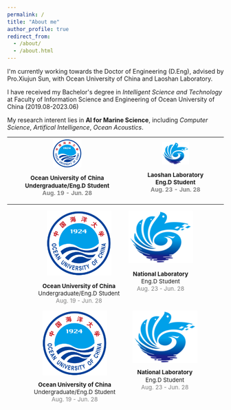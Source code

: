 ```yaml
---
permalink: /
title: "About me"
author_profile: true
redirect_from: 
  - /about/
  - /about.html
---
```


I'm currently working towards the Doctor of Engineering (D.Eng), advised by Pro.Xiujun Sun, with Ocean University of China and Laoshan Laboratory.

I have received my Bachelor's degree in *Intelligent Science and Technology* at Faculty of Information Science and Engineering of Ocean University of China (2019.08-2023.06)

My research interent lies in **AI for Marine Science**, including *Computer Science*, *Artifical Intelligence*, *Ocean Acoustics*.



<table align="center" width="100%">
    <tbody>
        <tr>
            <th width="20%" align="center" valign="middle">
                <a href="http://www.ouc.edu.cn">
                    <img src="../images/ouc.png" alt="sym" width="25%">
                </a>
                <p style="text-align:center; font-size:10pt; line-height:1.3;">
                    <b>Ocean University of China</b><br>
                    Undergraduate/Eng.D Student<br>
                    <span style="color:#808080">Aug. 19 - Jun. 28</span>
                </p>
            </th>
            <th width="20%" align="center" valign="middle">
                <a href="https://www.lsnl.cn/">
                    <img src="../images/laoshan.png" alt="sym" width="30%">
                </a>
                <p style="text-align:center; font-size:10pt; line-height:1.3;">
                    <b>Laoshan Laboratory</b><br>
                    Eng.D Student<br>
                    <span style="color:#808080">Aug. 23 - Jun. 28</span>
                </p>
            </th>
        </tr>
    </tbody>
</table>



<div style="display: flex; justify-content: center;">

  <!-- Ocean University of China 图片和字幕 -->
  <div style="text-align: center; margin-right: 20px;">
    <a href="http://www.ouc.edu.cn/main.htm">
      <img src="../images/ouc.png" alt="Ocean University of China" width="150">
    </a>
    <p style="font-size:10pt; line-height:1.3;">
      <b>Ocean University of China</b><br>
      Undergraduate/Eng.D Student<br>
      <span style="color:#808080">Aug. 19 - Jun. 28</span>
    </p>
  </div>

  <!-- National Laboratory 图片和字幕 -->
  <div style="text-align: center;">
    <a href="http://www.qnlm.ac/index">
      <img src="../images/laoshan.png" alt="National Laboratory" width="150">
    </a>
    <p style="font-size:10pt; line-height:1.3;">
      <b>National Laboratory</b><br>
      Eng.D Student<br>
      <span style="color:#808080">Aug. 23 - Jun. 28</span>
    </p>
  </div>

</div>

<div style="display: flex; justify-content: center;">

  <!-- Ocean University of China 图片和字幕 -->
  <div style="text-align: center; margin-right: 40px;"> <!-- 增加间隔 -->
    <a href="http://www.ouc.edu.cn/main.htm">
      <img src="../images/ouc.png" alt="Ocean University of China" width="150">
    </a>
    <p style="font-size:10pt; line-height:1.3; margin-top: 10px;"> <!-- 增加顶部间距 -->
      <b>Ocean University of China</b><br>
      Undergraduate/Eng.D Student<br>
      <span style="color:#808080">Aug. 19 - Jun. 28</span>
    </p>
  </div>

  <!-- National Laboratory 图片和字幕 -->
  <div style="text-align: center;">
    <a href="http://www.qnlm.ac/index">
      <img src="../images/laoshan.png" alt="National Laboratory" width="150">
    </a>
    <p style="font-size:10pt; line-height:1.3; margin-top: 10px;"> <!-- 增加顶部间距 -->
      <b>National Laboratory</b><br>
      Eng.D Student<br>
      <span style="color:#808080">Aug. 23 - Jun. 28</span>
    </p>
  </div>

</div>






